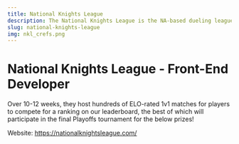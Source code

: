 ```yaml
---
title: National Knights League
description: The National Knights League is the NA-based dueling league for Mordhau players to test their 1v1 mettle in an organized setting! 
slug: national-knights-league
img: nkl_crefs.png
---
```


# National Knights League - Front-End Developer

Over 10-12 weeks, they host hundreds of ELO-rated 1v1 matches for 
players to compete for a ranking on our leaderboard, the best of which 
will participate in the final Playoffs tournament for the below prizes!

Website: https://nationalknightsleague.com/
